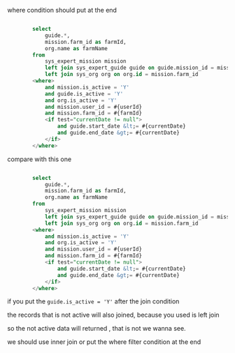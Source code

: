 where condition should put at the end

```sql

		select
            guide.*,
            mission.farm_id as farmId,
            org.name as farmName
        from
            sys_expert_mission mission
            left join sys_expert_guide guide on guide.mission_id = mission.id
            left join sys_org org on org.id = mission.farm_id
        <where>
            and mission.is_active = 'Y'
            and guide.is_active = 'Y'
            and org.is_active = 'Y'
            and mission.user_id = #{userId}
            and mission.farm_id = #{farmId}
            <if test="currentDate != null">
                and guide.start_date &lt;= #{currentDate}
                and guide.end_date &gt;= #{currentDate}
            </if>
        </where>
```


compare with this one 


```sql

		select
            guide.*,
            mission.farm_id as farmId,
            org.name as farmName
        from
            sys_expert_mission mission
            left join sys_expert_guide guide on guide.mission_id = mission.id                                                              and guide.is_active = 'Y'
            left join sys_org org on org.id = mission.farm_id
        <where>
            and mission.is_active = 'Y'
            and org.is_active = 'Y'
            and mission.user_id = #{userId}
            and mission.farm_id = #{farmId}
            <if test="currentDate != null">
                and guide.start_date &lt;= #{currentDate}
                and guide.end_date &gt;= #{currentDate}
            </if>
        </where>
```

if you put the `guide.is_active = 'Y'` after the join condition

the records that is not active will also joined, because you used is left join 

so the not active data will returned , that is not we wanna see.

we should use inner join or put the where filter condition at the end










